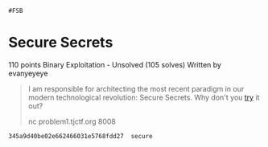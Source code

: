 `#FSB`
# Secure Secrets
110 points Binary Exploitation - Unsolved (105 solves)
Written by evanyeyeye

> I am responsible for architecting the most recent paradigm in our modern technological revolution: Secure Secrets. Why don't you [try](https://static.tjctf.org/521f71839cd9dfb7cc608497cef567f4942b849a017e28bb2e069fecfbab17fc_secure) it out?
> 
> nc problem1.tjctf.org 8008

```
345a9d40be02e662466031e5768fdd27  secure
```
